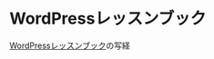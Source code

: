 # WordPressレッスンブック
[WordPressレッスンブック](https://www.amazon.co.jp/WordPress%E3%83%AC%E3%83%83%E3%82%B9%E3%83%B3%E3%83%96%E3%83%83%E3%82%AF-HTML5-CSS%E6%BA%96%E6%8B%A0-%E3%82%A8%E3%83%93%E3%82%B9%E3%82%B3%E3%83%A0/dp/4883379248)の写経